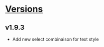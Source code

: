 # [Versions](https://github.com/Tracktor/design-system-tracktor/releases)

## v1.9.3
- Add new select combinaison for text style
